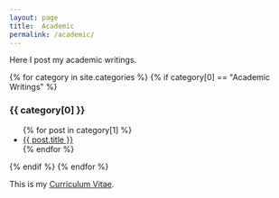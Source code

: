 ```yaml
---
layout: page
title:  Academic
permalink: /academic/
---
```


Here I post my academic writings.


{% for category in site.categories %}
{% if category[0] == "Academic Writings" %}
  <h3>{{ category[0] }}</h3>
  <ul>
    {% for post in category[1] %}
      <li><a href="{{ post.url }}">{{ post.title }}</a></li>
    {% endfor %}
  </ul>
{% endif %}
{% endfor %}


This is my [Curriculum
Vitae](/assets/CurriculumVitae/Saurabh_curriculum_vitae.pdf).
